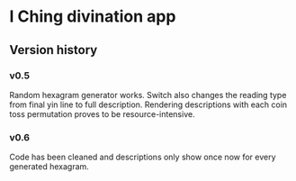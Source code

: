 # I Ching divination app

## Version history

### v0.5

Random hexagram generator works. Switch also changes the reading type from final yin line to full description. Rendering descriptions with each coin toss permutation proves to be resource-intensive.

### v0.6

Code has been cleaned and descriptions only show once now for every generated hexagram.
